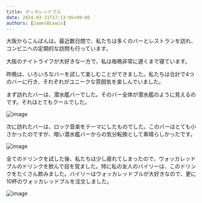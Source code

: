 ```yaml
---
title: ボッカレッドブル
date: 2024-03-31T17:13:05+09:00
authors: [JamesBLewis]
---
```

大阪からこんばんは。最近数日間で、私たちは多くのバーとレストランを訪れ、コンビニへの定期的な訪問も行っています。

大阪のナイトライフが大好きな一方で、私は毎晩非常に遅くまで寝ています。

昨晩は、いろいろなバーを試して楽しむことができました。私たちは合計で4つのバーに行き、それぞれがユニークな雰囲気を楽しんでいました。

まず訪れたバーは、潜水艦バーでした。そのバー全体が潜水艦のように見えるのです。それはとてもクールでした。

![image](https://github.com/devhou-se/www-jp/assets/1495031/d937603e-cc36-4dd5-80a6-6c0cf047d6d0)

次に訪れたバーは、ロック音楽をテーマにしたものでした。このバーはとても小さかったのですが、暗い潜水艦バーからの気分転換として素晴らしかったです。

![image](https://github.com/devhou-se/www-jp/assets/1495031/c87ff89e-cc8f-4c79-98e9-bcd7f7f832a3)

全てのドリンクを試した後、私たちは少し疲れてしまったので、ウォッカレッドブルのドリンクを飲んで目を覚ました。特に私の友人のバイリーは、このドリンクをたくさん飲みました。バイリーはウォッカレッドブルが大好きなので、更に10杯のウォッカレッドブルを注文しました。

![image](https://github.com/devhou-se/www-jp/assets/1495031/858cb3cd-dcec-412c-be1a-4fb3c1421c0f)